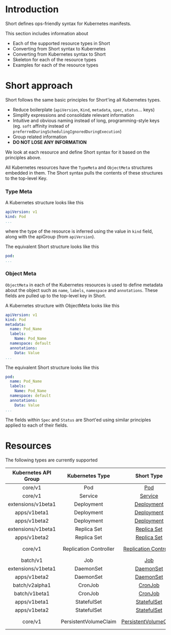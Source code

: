 # Introduction

Short defines ops-friendly syntax for Kubernetes manifests. 

This section includes information about

 - Each of the supported resource types in Short
 - Converting from Short syntax to Kubernetes
 - Converting from Kubernetes syntax to Short
 - Skeleton for each of the resource types
 - Examples for each of the resource types

# Short approach

Short follows the same basic principles for Short'ing all Kubernetes types. 

 - Reduce boilerplate (`apiVersion`, `Kind`, `metadata`, `spec`, `status`... keys)
 - Simplify expressions and consolidate relevant information
 - Intuitive and obvious naming instead of long, programming-style keys (eg. `soft` affinity instead of `preferredDuringSchedulingIgnoredDuringExecution`)
 - Group related information
 - **DO NOT LOSE ANY INFORMATION**

We look at each resource and define Short syntax for it based on the principles above.

All Kubernetes resources have the `TypeMeta` and `ObjectMeta` structures embedded in them. The Short syntax pulls the contents of these structures to the top-level Key. 

### Type Meta

A Kubernetes structure looks like this
```yaml
apiVersion: v1
kind: Pod
...
```

where the type of the resource is inferred using the value in `kind` field, along with the apiGroup (from `apiVersion`).

The equivalent Short structure looks like this
```yaml
pod: 
...
```

### Object Meta

`ObjectMeta` in each of the Kubernetes resources is used to define metadata about the object such as `name`, `labels`, `namespace` and `annotations`. These fields are pulled up to the top-level key in Short.

A Kubernetes structure with ObjectMeta looks like this
```yaml
apiVersion: v1
kind: Pod
metadata:
  name: Pod_Name
  labels: 
    Name: Pod_Name
  namespace: default
  annotations:
    Data: Value
...
```

The equivalent Short structure looks like this
```yaml
pod:
  name: Pod_Name
  labels:
    Name: Pod_Name
  namespace: default
  annotations: 
    Data: Value
...
```

The fields within `Spec` and `Status` are Short'ed using similar principles applied to each of their fields. 

# Resources

The following types are currently supported

| Kubernetes API Group | Kubernetes Type   | Short Type   | Skeleton   | Examples |
|:--------------------:|:-----------------:|:------------:|:----------:|:--------:|
| core/v1 | Pod            | [Pod](./pod.md)| [Pod Skeleton](./pod.md#skeleton)  | [Pod Examples](./pod.md#examples) |
| core/v1 | Service        | [Service](./service.md)| [Service Skeleton](./service.md#skeleton) | [Service Examples](./service.md#examples) |
| extensions/v1beta1 | Deployment | [Deployment](./deployment.md) | [Deployment Skeleton](./deployment.md#skeleton) | [Deployment Examples](./deployment.md#examples) |
| apps/v1beta1 | Deployment | [Deployment](./deployment.md) | [Deployment Skeleton](./deployment.md#skeleton) | [Deployment Examples](./deployment.md#examples) |
| apps/v1beta2 | Deployment |  [Deployment](./deployment.md) | [Deployment Skeleton](./deployment.md#skeleton) | [Deployment Examples](./deployment.md#examples) |
| extensions/v1beta1 | Replica Set | [Replica Set](./replica-set.md) | [Replica Set Skeleton](./replica-set.md#skeleton) | [Replica Set Examples](./replica-set.md#examples) |
| apps/v1beta2 | Replica Set | [Replica Set](./replica-set.md) | [Replica Set Skeleton](./replica-set.md#skeleton) | [Replica Set Examples](./replica-set.md#examples) |
| core/v1 | Replication Controller | [Replication Controller](./replication-controller.md) | [Replication Controller Skeleton](./replication-controller.md#skeleton) | [Replication Controller Examples](./replication-controller.md#examples) |
| batch/v1 | Job | [Job](./job.md) | [Job Skeleton](./job.md#skeleton) | [Job Examples](./job.md#examples) |
| extensions/v1beta1 | DaemonSet | [DaemonSet](./daemon-set.md) | [DaemonSet Skeleton](./daemon-set.md#skeleton) | [DaemonSet Examples](./daemon-set.md#examples) |
| apps/v1beta2 | DaemonSet | [DaemonSet](./daemon-set.md) | [DaemonSet Skeleton](./daemon-set.md#skeleton) | [DaemonSet Examples](./daemon-set.md#examples) |
| batch/v2alpha1 | CronJob | [CronJob](./cron-job.md) | [CronJob Skeleton](./cron-job.md#skeleton) | [CronJob Examples](./cron-job.md#examples) |
| batch/v1beta1 | CronJob | [CronJob](./cron-job.md) | [CronJob Skeleton](./cron-job.md#skeleton) | [CronJob Examples](./cron-job.md#examples) |
| apps/v1beta1 | StatefulSet | [StatefulSet](./stateful-set.md) | [StatefulSet Skeleton](./stateful-set.md#skeleton) | [StatefulSet Examples](./stateful-set.md#examples) |
| apps/v1beta2 | StatefulSet |  [StatefulSet](./stateful-set.md) | [StatefulSet Skeleton](./stateful-set.md#skeleton) | [StatefulSet Examples](./stateful-set.md#examples) |
| core/v1 | PersistentVolumeClaim | [PersistentVolumeClaim](./persistent-volume-claim.md) | [PersistentVolumeClaim Skeleton](./persistent-volume-claim.md#skeleton) | [PersistentVolumeClaim Examples](./persistent-volume-claim.md#examples) |
